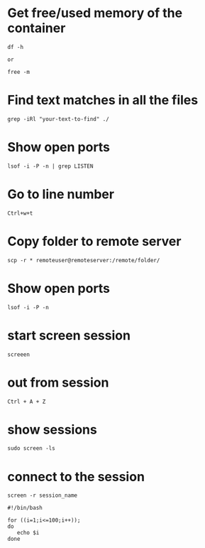 [tags]: <> (linux, memory, free, usage)
# Get free/used memory of the container
```
df -h

or 

free -m
```
[tags-end]: <>


[tags]: <> (linux, text, find)
# Find text matches in all the files
```
grep -iRl "your-text-to-find" ./
```
[tags-end]: <>


[tags]: <> (linux, text, find)
# Show open ports
```
lsof -i -P -n | grep LISTEN
```
[tags-end]: <>


[tags]: <> (linux, nano, linenumber)
# Go to line number
```
Ctrl+w+t
```
[tags-end]: <>

[tags]: <> (ssh, scp, copy)
# Copy folder to remote server
```
scp -r * remoteuser@remoteserver:/remote/folder/
```
[tags-end]: <>

[tags]: <> (linux, ports, lsof)
# Show open ports
```
lsof -i -P -n
```
[tags-end]: <>

[tags]: <> (linux, screen, session, process)
# start screen session 
```
screeen 
```

# out from session
```
Ctrl + A + Z
```


# show sessions
```
sudo screen -ls
```

# connect to the session 
```
screen -r session_name
```
[tags-end]: <>


[tags]: <> (linux, bash, loop, for)

```
#!/bin/bash

for ((i=1;i<=100;i++)); 
do 
   echo $i
done
```
[tags-end]: <>
